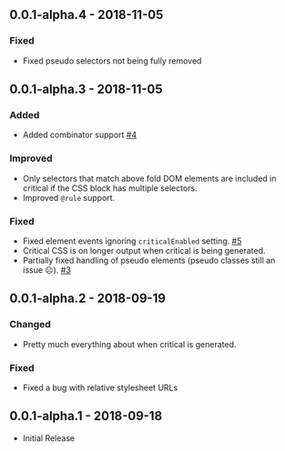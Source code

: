 ## 0.0.1-alpha.4 - 2018-11-05
### Fixed
- Fixed pseudo selectors not being fully removed

## 0.0.1-alpha.3 - 2018-11-05
### Added
- Added combinator support [#4]

### Improved
- Only selectors that match above fold DOM elements are included in critical if
the CSS block has multiple selectors.
- Improved `@rule` support. 

### Fixed
- Fixed element events ignoring `criticalEnabled` setting. [#5]
- Critical CSS is on longer output when critical is being generated.
- Partially fixed handling of pseudo elements (pseudo classes still an issue ☹️). [#3]

[#3]: https://github.com/ethercreative/critical/issues/3
[#4]: https://github.com/ethercreative/critical/issues/4
[#5]: https://github.com/ethercreative/critical/issues/5

## 0.0.1-alpha.2 - 2018-09-19
### Changed
- Pretty much everything about when critical is generated.

### Fixed
- Fixed a bug with relative stylesheet URLs

## 0.0.1-alpha.1 - 2018-09-18
- Initial Release
